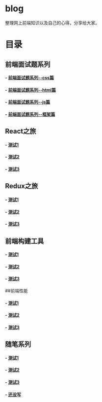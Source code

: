 blog
====

整理网上前端知识以及自己的心得，分享给大家。

# 目录

## 前端面试题系列

#### - [前端面试题系列--css篇](https://github.com/xufei/blog/issues/14)
#### - [前端面试题系列--html篇](https://github.com/xufei/blog/issues/18)
#### - [前端面试题系列--js篇](https://github.com/xufei/blog/issues/10)
#### - [前端面试题系列--框架篇](https://github.com/xufei/blog/issues/11)

## React之旅

####  - [测试1]()
####  - [测试2]()
####  - [测试3]()

## Redux之旅

####  - [测试1]()
####  - [测试2]()
####  - [测试3]()

## 前端构建工具

####  - [测试1]()
####  - [测试2]()
####  - [测试3]()


##前端性能

####  - [测试1]()
####  - [测试2]()
####  - [测试3]()

## 随笔系列
####  - [测试1]()
####  - [测试2]()
####  - [测试3]()
#### - [还没写]()

  
  
